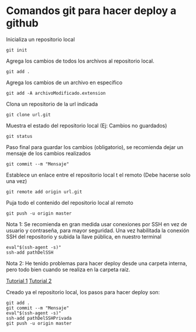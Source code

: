 # Comandos git para hacer deploy a github

Inicializa un repositorio local

```
git init
```       

Agrega los cambios de todos los archivos al repositorio local.

```
git add .
```

Agrega los cambios de un archivo en específico
```
git add -A archivoModificado.extension
```

Clona un repositorio de la url indicada
```
git clone url.git
```

Muestra el estado del repositorio local (Ej: Cambios no guardados)
```
git status
```

Paso final para guardar los cambios (obligatorio), se recomienda dejar un mensaje de los cambios realizados
```
git commit --m "Mensaje"
```

Establece un enlace entre el repositorio local t el remoto (Debe hacerse solo una vez)
```
git remote add origin url.git
```

Puja todo el contenido del repositorio local al remoto
```
git push -u origin master
```

Nota 1: Se recomienda en gran medida usar conexiones por SSH en vez de usuario y contraseña, para mayor seguridad.
Una vez habilitada la conexión SSH del repositorio y subida la llave pública, en nuestro terminal
```
eval"$(ssh-agent -s)"
ssh-add pathDelSSH
```

Nota 2: He tenido problemas para hacer deploy desde una carpeta interna, pero todo bien cuando se realiza en la carpeta raíz.


[Tutorial 1](https://www.youtube.com/watch?v=G69dfwG2DJ4)
[Tutorial 2](http://github.com/guides/providing-your-ssh-key)

Creado ya el repositorio local, los pasos para hacer deploy son:
```
git add .
git commit --m "Mensaje"
eval"$(ssh-agent -s)"
ssh-add pathDelSSHPrivada
git push -u origin master
```
